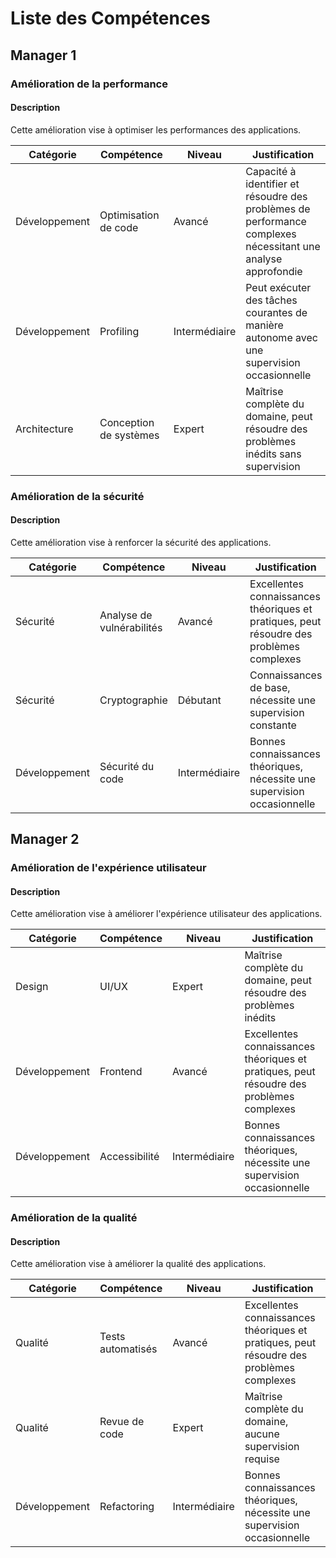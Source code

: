 # Liste des Compétences

## <a name='manager1'></a>Manager 1

### Amélioration de la performance

#### Description
Cette amélioration vise à optimiser les performances des applications.

| Catégorie | Compétence | Niveau | Justification |
|-----------|------------|--------|---------------|
| Développement | Optimisation de code | Avancé | Capacité à identifier et résoudre des problèmes de performance complexes nécessitant une analyse approfondie |
| Développement | Profiling | Intermédiaire | Peut exécuter des tâches courantes de manière autonome avec une supervision occasionnelle |
| Architecture | Conception de systèmes | Expert | Maîtrise complète du domaine, peut résoudre des problèmes inédits sans supervision |

### Amélioration de la sécurité

#### Description
Cette amélioration vise à renforcer la sécurité des applications.

| Catégorie | Compétence | Niveau | Justification |
|-----------|------------|--------|---------------|
| Sécurité | Analyse de vulnérabilités | Avancé | Excellentes connaissances théoriques et pratiques, peut résoudre des problèmes complexes |
| Sécurité | Cryptographie | Débutant | Connaissances de base, nécessite une supervision constante |
| Développement | Sécurité du code | Intermédiaire | Bonnes connaissances théoriques, nécessite une supervision occasionnelle |

## <a name='manager2'></a>Manager 2

### Amélioration de l'expérience utilisateur

#### Description
Cette amélioration vise à améliorer l'expérience utilisateur des applications.

| Catégorie | Compétence | Niveau | Justification |
|-----------|------------|--------|---------------|
| Design | UI/UX | Expert | Maîtrise complète du domaine, peut résoudre des problèmes inédits |
| Développement | Frontend | Avancé | Excellentes connaissances théoriques et pratiques, peut résoudre des problèmes complexes |
| Développement | Accessibilité | Intermédiaire | Bonnes connaissances théoriques, nécessite une supervision occasionnelle |

### Amélioration de la qualité

#### Description
Cette amélioration vise à améliorer la qualité des applications.

| Catégorie | Compétence | Niveau | Justification |
|-----------|------------|--------|---------------|
| Qualité | Tests automatisés | Avancé | Excellentes connaissances théoriques et pratiques, peut résoudre des problèmes complexes |
| Qualité | Revue de code | Expert | Maîtrise complète du domaine, aucune supervision requise |
| Développement | Refactoring | Intermédiaire | Bonnes connaissances théoriques, nécessite une supervision occasionnelle |
